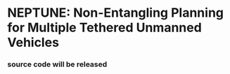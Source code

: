 # NEPTUNE: Non-Entangling Planning for Multiple Tethered Unmanned Vehicles #

### **source code will be released**
